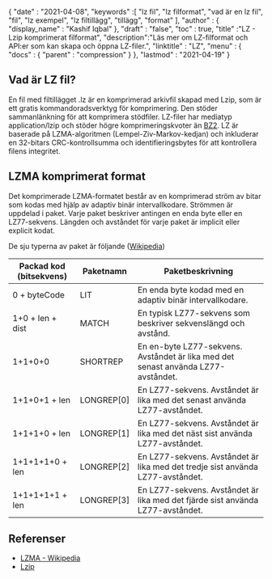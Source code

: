 {
  "date" : "2021-04-08",
  "keywords" :[ "lz fil", "lz filformat", "vad är en lz fil", "fil", "lz exempel", "lz filtillägg", "tillägg", "format" ],
  "author" : {
    "display_name" : "Kashif Iqbal"
},
  "draft" : "false",
  "toc" : true,
  "title" :"LZ - Lzip komprimerat filformat",
  "description":"Läs mer om LZ-filformat och API:er som kan skapa och öppna LZ-filer.",
  "linktitle" : "LZ",
  "menu" : {
    "docs" : {
      "parent" : "compression"
}
},
  "lastmod" : "2021-04-19"
}

## Vad är LZ fil?

En fil med filtillägget .lz är en komprimerad arkivfil skapad med Lzip, som är ett gratis kommandoradsverktyg för komprimering. Den stöder sammanlänkning för att komprimera stödfiler. LZ-filer har mediatyp application/lzip och stöder högre komprimeringskvoter än [BZ2](/sv/compression/bz2/). LZ är baserade på LZMA-algoritmen (Lempel-Ziv-Markov-kedjan) och inkluderar en 32-bitars CRC-kontrollsumma och identifieringsbytes för att kontrollera filens integritet.

## LZMA komprimerat format

Det komprimerade LZMA-formatet består av en komprimerad ström av bitar som kodas med hjälp av adaptiv binär intervallkodare. Strömmen är uppdelad i paket. Varje paket beskriver antingen en enda byte eller en LZ77-sekvens. Längden och avståndet för varje paket är implicit eller explicit kodat.

De sju typerna av paket är följande ([Wikipedia](https://en.wikipedia.org/wiki/Lempel%E2%80%93Ziv%E2%80%93Markov_chain_algorithm#Compressed_format_overview))

|Packad kod (bitsekvens) |Paketnamn |Paketbeskrivning|
---|---|---|
|0 + byteCode| LIT| En enda byte kodad med en adaptiv binär intervallkodare.|
|1+0 + len + dist| MATCH| En typisk LZ77-sekvens som beskriver sekvenslängd och avstånd.|
|1+1+0+0| SHORTREP| En en-byte LZ77-sekvens. Avståndet är lika med det senast använda LZ77-avståndet.|
|1+1+0+1 + len| LONGREP[0]| En LZ77-sekvens. Avståndet är lika med det senast använda LZ77-avståndet.|
|1+1+1+0 + len| LONGREP[1]| En LZ77-sekvens. Avståndet är lika med det näst sist använda LZ77-avståndet.|
|1+1+1+1+0 + len| LONGREP[2]| En LZ77-sekvens. Avståndet är lika med det tredje sist använda LZ77-avståndet.|
|1+1+1+1+1 + len| LONGREP[3]| En LZ77-sekvens. Avståndet är lika med det fjärde sist använda LZ77-avståndet.|


## Referenser

* [LZMA - Wikipedia](https://en.wikipedia.org/wiki/Lempel%E2%80%93Ziv%E2%80%93Markov_chain_algorithm#Compressed_format_overview)
* [Lzip](https://en.wikipedia.org/wiki/Lzip)

